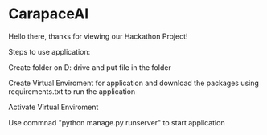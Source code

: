 # CarapaceAI

Hello there, thanks for viewing our Hackathon Project!

Steps to use application:

Create folder on D: drive and put file in the folder

Create Virtual Enviroment for application and download the packages using requirements.txt to run the application

Activate Virtual Enviroment 

Use commnad "python manage.py runserver" to start application
